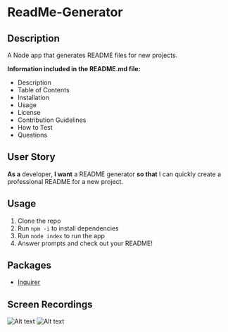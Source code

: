 # ReadMe-Generator

## Description
A Node app that generates README files for new projects.

**Information included in the README.md file:**
- Description
- Table of Contents
- Installation
- Usage
- License
- Contribution Guidelines
- How to Test
- Questions

## User Story
**As a** developer, **I want** a README generator **so that** I can quickly create a professional README for a new project.

## Usage
1. Clone the repo
2. Run `npm -i` to install dependencies
3. Run `node index` to run the app
4. Answer prompts and check out your README!

## Packages
- [Inquirer](https://www.npmjs.com/package/inquirer)


## Screen Recordings
![Alt text](README.gEN.gif)
![Alt text](walkthrough.gif)